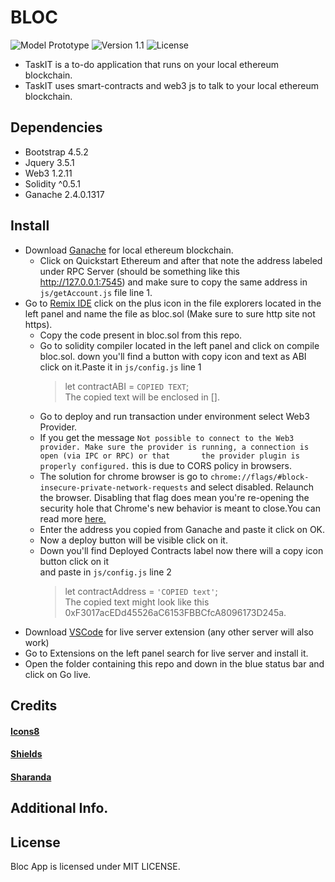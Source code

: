 # BLOC
<p align="left">
<img alt="Model Prototype" src="https://img.shields.io/badge/model-prototype-brightgreen?style=for-the-badge&labelColor=black&logo=github">
<img alt="Version 1.1" src="https://img.shields.io/badge/version-1.1-brightgreen?style=for-the-badge&labelColor=black&logo=github">
<img alt="License" src="https://img.shields.io/github/license/gupta-shrinath/Bloc?color=bright%20green&labelColor=black&logo=github&style=for-the-badge">
</p>

* TaskIT is a to-do application that runs on your local ethereum blockchain.
* TaskIT uses smart-contracts and web3 js to talk to your local ethereum blockchain.

## Dependencies
* Bootstrap 4.5.2
* Jquery 3.5.1
* Web3 1.2.11
* Solidity ^0.5.1
* Ganache 2.4.0.1317

## Install 
- Download [Ganache](https://www.trufflesuite.com/ganache) for local ethereum blockchain.
  - Click on Quickstart Ethereum and after that note the address labeled under RPC Server 
    (should be something like this http://127.0.0.1:7545) and make sure to copy the same 
address in `js/getAccount.js` file line 1.
- Go to [Remix IDE](http://remix.ethereum.org/) click on the plus icon in the file explorers
located in the left panel and name the file as bloc.sol (Make sure to sure http site not https).
    - Copy the code present in bloc.sol from this repo.
    - Go to solidity compiler located in the left panel and click on compile bloc.sol.
      down you'll find a button with copy icon and text as ABI click on it.Paste it in 
      `js/config.js` line 1<br>
      >let contractABI = `COPIED TEXT`;<br>
      The copied text will be enclosed in [].
    - Go to deploy and run transaction under environment select Web3 Provider. 
    - If you get the message `Not possible to connect to the Web3 provider. Make sure the provider is running, a connection is open (via IPC or RPC) or that       the provider plugin is properly configured.` this is due to CORS policy in browsers.
    - The solution for chrome browser is go to `chrome://flags/#block-insecure-private-network-requests` and select disabled. Relaunch the browser. Disabling       that flag does mean you're re-opening the security hole that Chrome's new behavior is meant to close.You can read more [here.](https://stackoverflow.com/questions/66534759/chrome-cors-error-on-request-to-localhost-dev-server-from-remote-site)
    - Enter the address you copied from Ganache and paste it click on OK.
    - Now a deploy button will be visible click on it. 
    - Down you'll find Deployed Contracts label now there will a copy icon button click on it   
      and paste in `js/config.js` line 2
      >let contractAddress = `'COPIED text'`;<br>
      The copied text might look like this 0xF3017acEDd45526aC6153FBBCfcA8096173D245a.
- Download [VSCode](https://code.visualstudio.com/download) for live server extension (any other 
server will also work)
- Go to Extensions on the left panel search for live server and install it.
- Open the folder containing this repo and down in the blue status bar and click on Go live.  



## Credits
#### [Icons8](https://icons8.com/)
#### [Shields](https://shields.io/)
#### [Sharanda](https://github.com/sharanda/manrope)

## Additional Info.


## License
Bloc App is licensed under MIT LICENSE.
